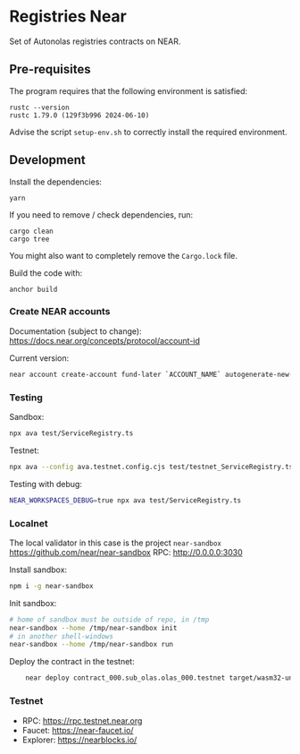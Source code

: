 # Registries Near
Set of Autonolas registries contracts on NEAR.

## Pre-requisites
The program requires that the following environment is satisfied:
```
rustc --version
rustc 1.79.0 (129f3b996 2024-06-10)
```

Advise the script `setup-env.sh` to correctly install the required environment.

## Development
Install the dependencies:
```
yarn
```

If you need to remove / check dependencies, run:
```
cargo clean
cargo tree
```

You might also want to completely remove the `Cargo.lock` file.

Build the code with:
```
anchor build
```

### Create NEAR accounts
Documentation (subject to change): https://docs.near.org/concepts/protocol/account-id

Current version:
```bash
near account create-account fund-later `ACCOUNT_NAME` autogenerate-new-keypair save-to-legacy-keychain network-config testnet create
```

### Testing
Sandbox:
```bash
npx ava test/ServiceRegistry.ts
```

Testnet:
```bash
npx ava --config ava.testnet.config.cjs test/testnet_ServiceRegistry.ts
```

Testing with debug:
```bash
NEAR_WORKSPACES_DEBUG=true npx ava test/ServiceRegistry.ts
```

### Localnet
The local validator in this case is the project `near-sandbox`
https://github.com/near/near-sandbox
RPC: http://0.0.0.0:3030

Install sandbox:
```bash
npm i -g near-sandbox
```

Init sandbox:
```bash
# home of sandbox must be outside of repo, in /tmp
near-sandbox --home /tmp/near-sandbox init
# in another shell-windows
near-sandbox --home /tmp/near-sandbox run
```

Deploy the contract in the testnet:
```bash
    near deploy contract_000.sub_olas.olas_000.testnet target/wasm32-unknown-unknown/release/registries_near.wasm --initFunction new_default_meta --initArgs '{"owner_id":"sub_olas.olas_000.testnet", "multisig_factory": "multisignature2.testnet"}' --networkId testnet
```

### Testnet
- RPC: https://rpc.testnet.near.org
- Faucet: https://near-faucet.io/
- Explorer: https://nearblocks.io/
